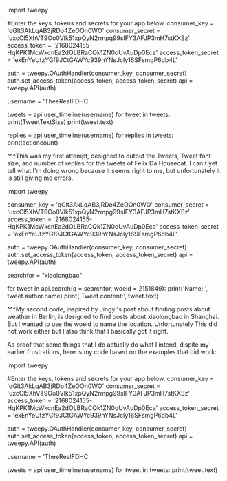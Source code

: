 import tweepy

#Enter the keys, tokens and secrets for your app below.
consumer_key = 'qGlt3AkLqAB3jRDo4ZeOOn0WO'
consumer_secret = 'uxcCl5XhVT9Oo0Vlk51xpQyN2rmpg99sIFY3AFJP3mH7stKXSz'
access_token = '2168024155-HqKPK1McWkcnEa2dOLBRaCQk1ZN0oUvAuDp0Eca'
access_token_secret = 'exEnYeUtzYGf9JCtGAWYc939nYNsJcly16SFsmgP6db4L'

auth = tweepy.OAuthHandler(consumer_key, consumer_secret)
auth.set_access_token(access_token, access_token_secret)
api = tweepy.API(auth)

username = 'TheeRealFDHC'

tweets = api.user_timeline(username)
for tweet in tweets:
    print(TweetTextSize)
    print(tweet.text)

replies = api.user_timeline(username)
	for replies in tweets:
		print(actioncount)
		

^^^This was my first attempt, designed to output the Tweets, Tweet font size, and number of replies for the tweets of Felix Da Housecat. I can't yet tell 
what I'm doing wrong because it seems right to me, but unfortunately it is still giving me errors.


import tweepy

consumer_key = 'qGlt3AkLqAB3jRDo4ZeOOn0WO'
consumer_secret = 'uxcCl5XhVT9Oo0Vlk51xpQyN2rmpg99sIFY3AFJP3mH7stKXSz'
access_token = '2168024155-HqKPK1McWkcnEa2dOLBRaCQk1ZN0oUvAuDp0Eca'
access_token_secret = 'exEnYeUtzYGf9JCtGAWYc939nYNsJcly16SFsmgP6db4L'

auth = tweepy.OAuthHandler(consumer_key, consumer_secret)
auth.set_access_token(access_token, access_token_secret)
api = tweepy.API(auth)

searchfor = "xiaolongbao" 

for tweet in  api.search(q = searchfor, woeid = 2151849):
	print('Name: ', tweet.author.name)
    print('Tweet content:', tweet.text)
    
^^^My second code, inspired by Jingyi's post about finding posts about weather in Berlin, is designed to find posts about xiaolongbao in Shanghai.
But I wanted to use the woeid to name the location. Unfortunately This did not work either but I also think that I basically got it right.



As proof that some things that I do actually do what I intend, dispite my earlier frustrations, here is my code based on the examples that did work:

import tweepy


#Enter the keys, tokens and secrets for your app below.
consumer_key = 'qGlt3AkLqAB3jRDo4ZeOOn0WO'
consumer_secret = 'uxcCl5XhVT9Oo0Vlk51xpQyN2rmpg99sIFY3AFJP3mH7stKXSz'
access_token = '2168024155-HqKPK1McWkcnEa2dOLBRaCQk1ZN0oUvAuDp0Eca'
access_token_secret = 'exEnYeUtzYGf9JCtGAWYc939nYNsJcly16SFsmgP6db4L'

auth = tweepy.OAuthHandler(consumer_key, consumer_secret)
auth.set_access_token(access_token, access_token_secret)
api = tweepy.API(auth)

username = 'TheeRealFDHC'

tweets = api.user_timeline(username)
for tweet in tweets:
    print(tweet.text)

